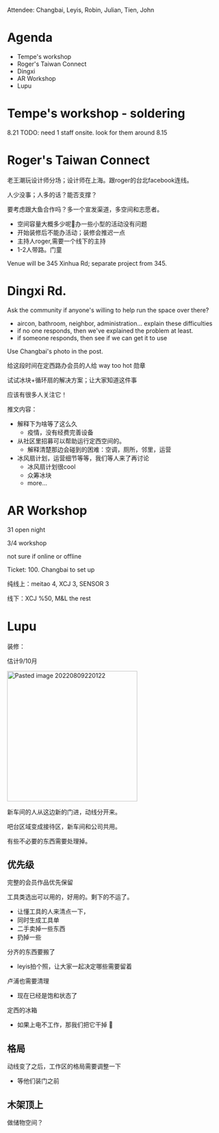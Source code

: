 Attendee: Changbai, Leyis, Robin, Julian, Tien, John

# Agenda

- Tempe's workshop
- Roger's Taiwan Connect
- Dingxi
- AR Workshop
- Lupu

# Tempe's workshop - soldering

8.21
TODO: need 1 staff onsite. look for them around 8.15

# Roger's Taiwan Connect

老王潮玩设计师分场；设计师在上海。跟roger的台北facebook连线。

人少没事；人多的话？能否支撑？

要考虑跟大鱼合作吗？多一个宣发渠道，多空间和志愿者。

- 空间容量大概多少呢🤔办一些小型的活动没有问题
- 开始装修后不能办活动；装修会推迟一点
- 主持人roger,需要一个线下的主持
- 1-2人带路。门童

Venue will be 345 Xinhua Rd; separate project from 345.

# Dingxi Rd.

Ask the community if anyone's willing to help run the space over there?

- aircon, bathroom, neighbor, administration... explain these difficulties
- if no one responds, then we've explained the problem at least.
- if someone responds, then see if we can get it to use

Use Changbai's photo in the post.

给这段时间在定西路办会员的人给 way too hot 勋章 

试试冰块+循环扇的解决方案；让大家知道这件事

应该有很多人关注它！

推文内容：
- 解释下为啥等了这么久
	- 疫情，没有经费完善设备
- 从社区里招募可以帮助运行定西空间的。
	- 解释清楚那边会碰到的困难：空调，厕所，邻里，运营
- 冰风扇计划，运营细节等等，我们等人来了再讨论
	- 冰风扇计划很cool
	- 众筹冰块
	- more...
# AR Workshop

31 open night

3/4 workshop

not sure if online or offline

Ticket: 100. Changbai to set up

纯线上：meitao 4, XCJ 3, SENSOR 3

线下：XCJ %50, M&L the rest

# Lupu

装修：

估计9/10月

<img width="304" alt="Pasted image 20220809220122" src="https://user-images.githubusercontent.com/3478059/184830361-4a22df55-78fe-4695-817c-908203c4447e.png">

新车间的人从这边新的门进，动线分开来。

吧台区域变成接待区，新车间和公司共用。

有些不必要的东西需要处理掉。

## 优先级

完整的会员作品优先保留

工具类选出可以用的，好用的。剩下的不运了。
- 让懂工具的人来清点一下，
- 同时生成工具单
- 二手卖掉一些东西
- 扔掉一些

分齐的东西要搬了
- leyis拍个照，让大家一起决定哪些需要留着

卢浦也需要清理
- 现在已经是饱和状态了

定西的冰箱
- 如果上电不工作，那我们把它干掉 🔪

## 格局

动线变了之后，工作区的格局需要调整一下
- 等他们装门之前

## 木架顶上

做储物空间？
